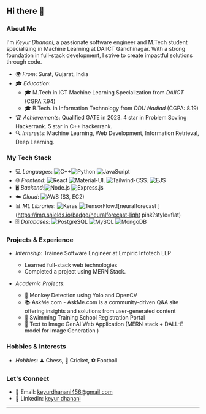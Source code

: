 ## Hi there 👋

<!--
*KeyurD1010/KeyurD1010* is a ✨ special ✨ repository because its README.md (this file) appears on your GitHub profile.

Here are some ideas to get you started:

- 🔭 I’m currently working on ...
- 🌱 I’m currently learning ...
- 👯 I’m looking to collaborate on ...
- 🤔 I’m looking for help with ...
- 💬 Ask me about ...
- 📫 How to reach me: ...
- 😄 Pronouns: ...
- ⚡ Fun fact: ...
-->


### About Me

I'm *Keyur Dhanani*, a passionate software engineer and M.Tech student specializing in Machine Learning at DAIICT Gandhinagar. With a strong foundation in full-stack development, I strive to create impactful solutions through code.

- 🌍 *From*: Surat, Gujarat, India
- 🎓 *Education*:
    - 🎓 M.Tech in ICT Machine Learning Specialization from *DAIICT* (CGPA 7.94)
    - 🎓 B.Tech. in Information Technology from *DDU Nadiad* (CGPA: 8.19)
- 🏆 *Achievements*: Qualified GATE in 2023.
                      4 star in Problem Sovling Hackerrank.
                      5 star in C++ hackerrank.                   
- 🔍 *Interests*: Machine Learning, Web Development, Information Retrieval, Deep Learning.

### My Tech Stack

- 💻 *Languages*: ![C++](https://img.shields.io/badge/-C++-00599C?logo=c%2B%2B&logoColor=white)![Python](https://img.shields.io/badge/-Python-3776AB?logo=python&logoColor=white) ![JavaScript](https://img.shields.io/badge/-JavaScript-F7DF1E?logo=javascript&logoColor=black) 
- 🌐 *Frontend*: ![React](https://img.shields.io/badge/-React-61DAFB?logo=react&logoColor=black) ![Material-UI](https://img.shields.io/badge/-Material--UI-0081CB?logo=material-ui&logoColor=white). ![Tailwind-CSS](https://img.shields.io/badge/tailwindcss-0F172A?&logo=tailwindcss). ![EJS](https://img.shields.io/badge/EJS-B4CA65.svg?style=for-the-badge&logo=EJS&logoColor=black)
- 🖥 *Backend*:![Node.js](https://img.shields.io/badge/-Node.js-339933?logo=node.js&logoColor=white) ![Express.js](https://img.shields.io/badge/Express.js-000000?logo=express&logoColor=fff&style=flat)
- ☁️ *Cloud*: ![AWS](https://img.shields.io/badge/-AWS-232F3E?logo=amazon-aws&logoColor=white) (S3, EC2)
- 📊 *ML Libraries*: ![Keras](https://img.shields.io/badge/-Keras-D00000?logo=keras&logoColor=white) ![TensorFlow](https://img.shields.io/badge/-TensorFlow-FF6F00?logo=tensorflow&logoColor=white).![neuralforecast ](https://img.shields.io/badge/neuralforecast-light pink?style=flat)
- 🗄 *Databases*: ![PostgreSQL](https://img.shields.io/badge/-PostgreSQL-4169E1?logo=postgresql&logoColor=white) ![MySQL](https://img.shields.io/badge/-MySQL-4479A1?logo=mysql&logoColor=white) ![MongoDB](https://img.shields.io/badge/MongoDB-green?style=flat)

### Projects & Experience

- *Internship*: Trainee Software Engineer at Empiric Infotech LLP
  - Learned full-stack web technologies
  - Completed a project using MERN Stack.

- *Academic Projects*: 
  - 🐒 Monkey Detection using Yolo and OpenCV
  - 📚 AskMe.com - AskMe.com is a community-driven Q&A site offering insights and solutions from user-generated content
  - 🏫 Swimming Training School Registration Portal
  - 🧠 Text to Image GenAI Web Application (MERN stack + DALL-E model for Image Generation )


### Hobbies & Interests

- *Hobbies*: ♟ Chess, 🏏 Cricket, ⚽ Football

### Let's Connect

- 📧 Email: [keyurdhanani456@gmail.com](mailto:keyurdhanani456@gmail.com)
- 💼 LinkedIn: [keyur dhanani](linkedin.com/in/keyur-dhanani-5242261b1)


---
